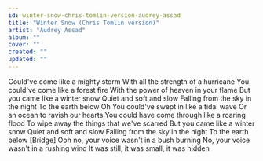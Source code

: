 ```yaml
---
id: winter-snow-chris-tomlin-version-audrey-assad
title: "Winter Snow (Chris Tomlin version)"
artist: "Audrey Assad"
album: ""
cover: ""
created: ""
updated: ""
---
```


Could've come like a mighty storm
With all the strength of a hurricane
You could've come like a forest fire
With the power of heaven in your flame
But you came like a winter snow
Quiet and soft and slow
Falling from the sky in the night
To the earth below
Oh You could've swept in like a tidal wave
Or an ocean to ravish our hearts
You could have come through like a roaring flood
To wipe away the things that we've scarred
But you came like a winter snow
Quiеt and soft and slow
Falling from the sky in the night
To the еarth below
[Bridge]
Ooh no, your voice wasn't in a bush burning
No, your voice wasn't in a rushing wind
It was still, it was small, it was hidden